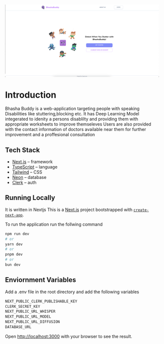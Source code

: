 <img src="./public/readme-image.png" />

# Introduction
Bhasha Buddy is a web-application targeting people with speaking Disabilities like stuttering,blocking etc.
It has Deep Learning Model integerated to idenity a persons disablilty and providing them with appropriate worksheets to improve themseleves
Users are also provided with the contact information of doctors available near them for further improvement and a proffesional consultation


## Tech Stack

- [Next.js](https://nextjs.org/) – framework
- [TypeScript](https://www.typescriptlang.org/) – language
- [Tailwind](https://tailwindcss.com/) – CSS
- [Neon](https://neon.tech/) – database
- [Clerk](https://clerk.com/) – auth


## Running Locally
It is written in Nextjs 
This is a [Next.js](https://nextjs.org/) project bootstrapped with [`create-next-app`](https://github.com/vercel/next.js/tree/canary/packages/create-next-app).

To run the application run the follwing command
```bash
npm run dev
# or
yarn dev
# or
pnpm dev
# or
bun dev
```
## Enviornment Variables
Add a .env file in the root directory and add the following variables
```bash
NEXT_PUBLIC_CLERK_PUBLISHABLE_KEY
CLERK_SECRET_KEY
NEXT_PUBLIC_URL_WHISPER 
NEXT_PUBLIC_URL_MODEL 
NEXT_PUBLIC_URL_DIFFUSION
DATABASE_URL
```

Open [http://localhost:3000](http://localhost:3000) with your browser to see the result.


